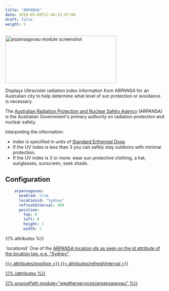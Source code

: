 ```yaml
---
title: "ARPANSA"
date: 2018-05-09T11:44:13-07:00
draft: false
weight: 5
---
```


<img class="screenshot" src="/imgs/modules/arpansa.png" width="350" height="150" alt="arpansagovau module screenshot" />

Displays Ultraviolet radiation index information from ARPANSA for an Australian city to help determine what level of sun protection or avoidance is necessary.

The [Australian Radiation Protection and Nuclear Safety Agency](https://www.arpansa.gov.au) (ARPANSA) is the Australian Government's primary authority on radiation protection and nuclear safety.

Interpreting the information:

* Index is specified in units of [Standard Erthermal Dose](https://www.arpansa.gov.au/services/monitoring/ultraviolet-radiation-monitoring/ultraviolet-radiation-dose/ultraviolet).
* If the UV index is less than 3 you can safely stay outdoors with minimal protection.
* If the UV index is 3 or more: wear sun protective clothing, a hat, sunglasses, sunscreen, seek shade.

## Configuration

```yaml
    arpansagovau:
      enabled: true
      locationid: "Sydney"
      refreshInterval: 900
      position:
        top: 0
        left: 0
        height: 1
        width: 1
```
{{% attributes %}}
  <tr>
    <td>`locationid`</td>
    <td>One of the <a href="https://uvdata.arpansa.gov.au/xml/uvvalues.xml">ARPANSA location ids as seen on the id attribute of the location tag. e.g. "Sydney"</td>
  </tr>

  {{< attributes/position >}}
  {{< attributes/refreshInterval >}}

{{% /attributes %}}

{{% sourcePath module="weatherservices/arpansagovau" %}}